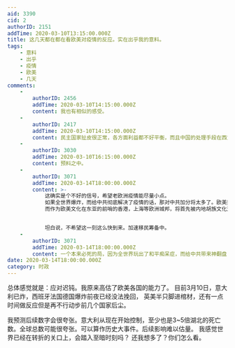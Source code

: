 ```yaml
---
aid: 3390
cid: 2
authorID: 2151
addTime: 2020-03-10T13:15:00.000Z
title: 这几天都在都在看欧美对疫情的反应。实在出乎我的意料。
tags:
    - 意料
    - 出乎
    - 疫情
    - 欧美
    - 几天
comments:
    -
        authorID: 2456
        addTime: 2020-03-10T14:15:00.000Z
        content: 我也有相似的感受。
    -
        authorID: 2417
        addTime: 2020-03-10T14:15:00.000Z
        content: 民主国家扯皮很正常，各方面利益都不好平衡，而且中国的处理手段在西方有人权困境，难以推广。
    -
        authorID: 3030
        addTime: 2020-03-10T16:15:00.000Z
        content: 预料之中。
    -
        authorID: 3071
        addTime: 2020-03-14T18:00:00.000Z
        content: >-
            这确实是个不好的信号，希望老欧洲疫情能尽量小点。
            如果全世界爆炸，而给中共彻底解决了疫情的话，那对中共加分将太多了。欧美势力很可能因此要撤出东亚，中共有可能会全面填补这块地区的势力。
            而作为欧美文化在东亚的前哨的香港，上海等欧洲城邦，将首先被内地胡族文化消灭，并且进程会加快。


            坦白说，不希望这一刻这么快到来。加速移民筹备中。
    -
        authorID: 3071
        addTime: 2020-03-14T18:00:00.000Z
        content: 一个本来必死的局，因为全世界玩出了和平痴呆症，而给中共带来神翻盘，包子都要从梦里笑醒，变成《中华一番》里的“黄金开口笑”了吧。。
date: 2020-03-14T18:00:00.000Z
category: 时政
---
```


总体感觉就是：应对迟钝。我原来高估了欧美各国的能力了。 目前3月10日，意大利已炸，西班牙法国德国爆炸前夜已经没法挽回， 英美半只脚进棺材，还有一点时间做反应但是再不行动步前几个国家后尘。

我预测后续数字会很夸张。意大利从现在开始控制，至少也是3~5倍湖北的死亡数。全球总数可能很夸张。可以算作历史大事件。后续影响难以估量。 我感觉世界已经在转折的关口上，会踏入至暗时刻吗？ 还我想多了？你们怎么看。
